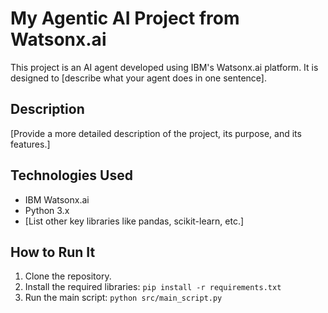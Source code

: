 # My Agentic AI Project from Watsonx.ai

This project is an AI agent developed using IBM's Watsonx.ai platform. It is designed to [describe what your agent does in one sentence].

## Description
[Provide a more detailed description of the project, its purpose, and its features.]

## Technologies Used
* IBM Watsonx.ai
* Python 3.x
* [List other key libraries like pandas, scikit-learn, etc.]

## How to Run It
1.  Clone the repository.
2.  Install the required libraries: `pip install -r requirements.txt`
3.  Run the main script: `python src/main_script.py`
